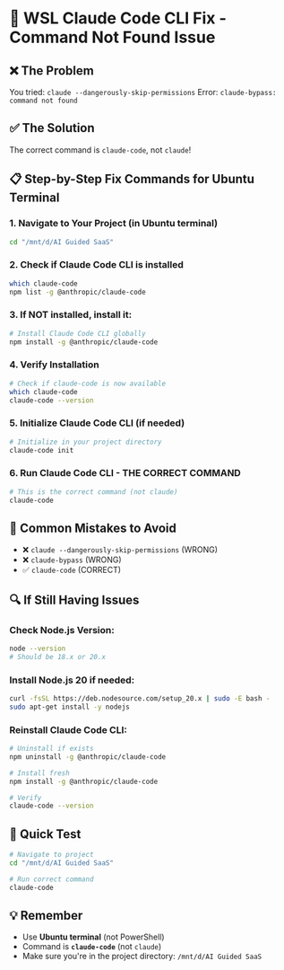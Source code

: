 # 🔧 WSL Claude Code CLI Fix - Command Not Found Issue

## ❌ **The Problem**
You tried: `claude --dangerously-skip-permissions`
Error: `claude-bypass: command not found`

## ✅ **The Solution**
The correct command is `claude-code`, not `claude`!

## 📋 **Step-by-Step Fix Commands for Ubuntu Terminal**

### **1. Navigate to Your Project (in Ubuntu terminal)**
```bash
cd "/mnt/d/AI Guided SaaS"
```

### **2. Check if Claude Code CLI is installed**
```bash
which claude-code
npm list -g @anthropic/claude-code
```

### **3. If NOT installed, install it:**
```bash
# Install Claude Code CLI globally
npm install -g @anthropic/claude-code
```

### **4. Verify Installation**
```bash
# Check if claude-code is now available
which claude-code
claude-code --version
```

### **5. Initialize Claude Code CLI (if needed)**
```bash
# Initialize in your project directory
claude-code init
```

### **6. Run Claude Code CLI - THE CORRECT COMMAND**
```bash
# This is the correct command (not claude)
claude-code
```

## 🚨 **Common Mistakes to Avoid**
- ❌ `claude --dangerously-skip-permissions` (WRONG)
- ❌ `claude-bypass` (WRONG)
- ✅ `claude-code` (CORRECT)

## 🔍 **If Still Having Issues**

### **Check Node.js Version:**
```bash
node --version
# Should be 18.x or 20.x
```

### **Install Node.js 20 if needed:**
```bash
curl -fsSL https://deb.nodesource.com/setup_20.x | sudo -E bash -
sudo apt-get install -y nodejs
```

### **Reinstall Claude Code CLI:**
```bash
# Uninstall if exists
npm uninstall -g @anthropic/claude-code

# Install fresh
npm install -g @anthropic/claude-code

# Verify
claude-code --version
```

## 🎯 **Quick Test**
```bash
# Navigate to project
cd "/mnt/d/AI Guided SaaS"

# Run correct command
claude-code
```

## 💡 **Remember**
- Use **Ubuntu terminal** (not PowerShell)
- Command is **`claude-code`** (not `claude`)
- Make sure you're in the project directory: `/mnt/d/AI Guided SaaS`
